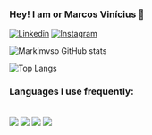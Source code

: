 ### Hey! I am or Marcos Vinícius 👋
[![Linkedin](https://img.shields.io/badge/LinkedIn-0077B5?style=for-the-badge&logo=linkedin&logoColor=white)](https://www.linkedin.com/in/marcos-vinicius-5bb6212b7/)
[![Instagram](https://img.shields.io/badge/Instagram-E4405F?style=for-the-badge&logo=instagram&logoColor=white)](https://www.instagram.com/marcovinicius1__/)

![Markimvso GitHub stats](https://github-readme-stats.vercel.app/api?username=marcovinicius1&show_icons=true&theme=radical)

![Top Langs](https://github-readme-stats.vercel.app/api/top-langs/?username=anuraghazra&layout=compact)

### Languages ​​I use frequently: 

<div style="display: inline_block"> <br/>
  <img align="center" src="https://img.shields.io/badge/Python-3776AB?style=for-the-badge&logo=python&logoColor=white"/>
  <img align="center" src="https://img.shields.io/badge/HTML5-E34F26?style=for-the-badge&logo=html5&logoColor=white"/>
  <img align="center" src="https://img.shields.io/badge/CSS3-1572B6?style=for-the-badge&logo=css3&logoColor=white"/>
  <img align="center" src="https://img.shields.io/badge/Lua-2C2D72?style=for-the-badge&logo=lua&logoColor=white"/
</br>
